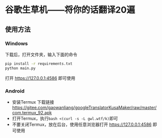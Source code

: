 # 谷歌生草机——将你的话翻译20遍

## 使用方法
### Windows
下载后，打开文件夹，输入下面的命令
```bash
pip install -r requirements.txt
python main.py
```
打开 https://127.0.0.1:4586 即可使用
### Android
* 安装Termux 下载链接 https://gitee.com/gaowanliang/googleTranslatorKusaMaker/raw/master/com.termux_92.apk
* 打开Termux，执行`bash <(curl -s -L gwl.wtf/k)`即可
* 不要关闭Termux，放在后台，使用任意浏览器打开 https://127.0.0.1:4586 即可使用